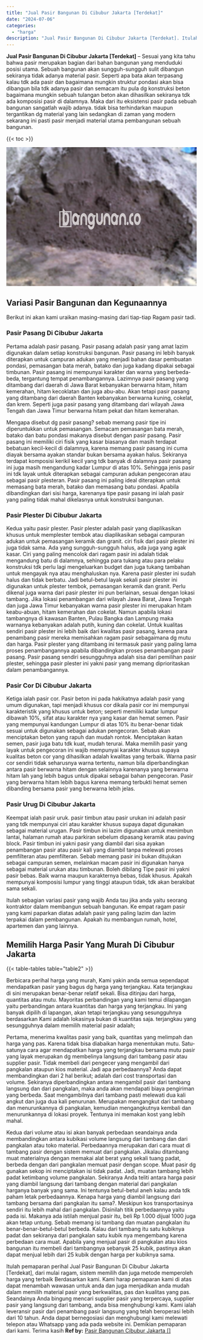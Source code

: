 ```yaml
---
title: "Jual Pasir Bangunan Di Cibubur Jakarta [Terdekat]"
date: "2024-07-06"
categories: 
  - "harga"
description: "Jual Pasir Bangunan Di Cibubur Jakarta [Terdekat]. Itulah pemaparan perihal Jual Pasir Bangunan Di Cibubur Jakarta [Terdekat], dari mulai ragam, sistem mem..."
---
```


**Jual Pasir Bangunan Di Cibubur Jakarta \[Terdekat\]** – Sesuai yang kita tahu bahwa pasir merupakan bagian dari bahan bangunan yang menduduki posisi utama. Sebuah bangunan akan sungguh-sungguh sulit dibangun sekiranya tidak adanya material pasir. Seperti apa bata akan terpasang kalau tdk ada pasir dan bagaimana mungkin struktur pondasi akan bisa dibangun bila tdk adanya pasir dan semacam itu pula dg konstruksi beton bagaimana mungkin sebuah tulangan beton akan dihasilkan sekiranya tdk ada komposisi pasir di dalamnya. Maka dari itu eksistensi pasir pada sebuah bangunan sangatlah wajib adanya. tidak bisa terhindarkan maupun tergantikan dg material yang lain sedangkan di zaman yang modern sekarang ini pasti pasir menjadi material utama pembangunan sebuah bangunan.

{{< toc >}}

![Jual Pasir Bangunan Di Cibubur Jakarta [Terdekat]](/images/jual-pasir-bangunan-69.png)

## Variasi Pasir Bangunan dan Kegunaannya

Berikut ini akan kami uraikan masing-masing dari tiap-tiap Ragam pasir tadi.

### Pasir Pasang Di Cibubur Jakarta

Pertama adalah pasir pasang. Pasir pasang adalah pasir yang amat lazim digunakan dalam setiap konstruksi bangunan. Pasir pasang ini lebih banyak diterapkan untuk campuran adukan yang menjadi bahan dasar pembuatan pondasi, pemasangan bata merah, batako dan juga kadang dipakai sebagai timbunan. Pasir pasang ini mempunyai karakter dan warna yang berbeda-beda, tergantung tempat penambangannya. Lazimnya pasir pasang yang ditambang dari daerah di Jawa Barat kebanyakan berwarna hitam, hitam kemerahan, hitam kecoklatan dan juga abu-abu. Akan tetapi pasir pasang yang ditambang dari daerah Banten kebanyakan berwarna kuning, cokelat, dan krem. Seperti juga pasir pasang yang ditambang dari wilayah Jawa Tengah dan Jawa Timur berwarna hitam pekat dan hitam kemerahan.

Mengapa disebut dg pasir pasang? sebab memang pasir tipe ini diperuntukkan untuk pemasangan. Semacam pemasangan bata merah, batako dan batu pondasi makanya disebut dengan pasir pasang. Pasir pasang ini memiliki ciri fisik yang kasar biasanya dan masih terdapat bebatuan kecil-kecil di dalamnya, karena memang pasir pasang ini cuma diayak bersama ayakan standar bukan bersama ayakan halus. Sekiranya terdapat komposisi kerikil kecil yang tdk banyak di dalamnya pasir pasang ini juga masih mengandung kadar Lumpur di atas 10%. Sehingga jenis pasir ini tdk layak untuk diterapkan sebagai campuran adukan pengecoran atau sebagai pasir plesteran. Pasir pasang ini paling ideal diterapkan untuk memasang bata merah, batako dan memasang batu pondasi. Apabila dibandingkan dari sisi harga, karenanya tipe pasir pasang ini ialah pasir yang paling tidak mahal dikelasnya untuk konstruksi bangunan.

### Pasir Plester Di Cibubur Jakarta

Kedua yaitu pasir plester. Pasir plester adalah pasir yang diaplikasikan khusus untuk memplester tembok atau diaplikasikan sebagai campuran adukan untuk pemasangan keramik dan granit. ciri fisik dari pasir plester ini juga tidak sama. Ada yang sungguh-sungguh halus, ada juga yang agak kasar. Ciri yang paling mencolok dari ragam pasir ini adalah tidak mengandung batu di dalamnya, sehingga para tukang atau para pelaku konstruksi tdk perlu lagi mengeluarkan budget dan juga tukang tambahan untuk mengayak nya atau menghaluskan nya. Karena pasir plester ini sudah halus dan tidak berbatu. Jadi betul-betul layak sekali pasir plester ini digunakan untuk plester tembok, pemasangan keramik dan granit. Perlu dikenal juga warna dari pasir plester ini pun berlainan, sesuai dengan lokasi tambang. Jika lokasi penambangan dari wilayah Jawa Barat, Jawa Tengah dan juga Jawa Timur kebanyakan warna pasir plester ini merupakan hitam keabu-abuan, hitam kemerahan dan cokelat. Namun apabila lokasi tambangnya di kawasan Banten, Pulau Bangka dan Lampung maka warnanya kebanyakan adalah putih, kuning dan cokelat. Untuk kualitas sendiri pasir plester ini lebih baik dari kwalitas pasir pasang, karena para penambang pasir mereka memisahkan ragam pasir sebagaimana dg mutu dan harga. Pasir plester yang ditambang ini termasuk pasir yang paling lama proses penambangannya apabila dibandingkan proses penambangan pasir pasang. Pasir pasang sendiri sesungguhnya adalah sisa dari pemilihan pasir plester, sehingga pasir plester ini yakni pasir yang memang diprioritaskan dalam penambangannya.

### Pasir Cor Di Cibubur Jakarta

Ketiga ialah pasir cor. Pasir beton ini pada hakikatnya adalah pasir yang umum digunakan, tapi menjadi khusus cor dikala pasir cor ini mempunyai karakteristik yang khusus untuk beton; seperti memiliki kadar lumpur dibawah 10%, sifat atau karakter nya yang kasar dan hemat semen. Pasir yang mempunyai kandungan Lumpur di atas 10% itu benar-benar tidak sesuai untuk digunakan sebagai adukan pengecoran. Sebab akan menciptakan beton yang rapuh dan mudah rontok. Menciptakan ikatan semen, pasir juga batu tdk kuat, mudah terurai. Maka memilih pasir yang layak untuk pengecoran ini wajib mempunyai karakter khusus supaya kualitas beton cor yang dihasilkan adalah kwalitas yang terbaik. Warna pasir cor sendiri tidak seharusnya warna tertentu, namun bila diperbandingkan antara pasir berwarna hitam dengan selainnya karenanya yang berwarna hitam lah yang lebih bagus untuk dipakai sebagai bahan pengecoran. Pasir yang berwarna hitam lebih bagus karena memang terbukti hemat semen dibanding bersama pasir yang berwarna lebih jelas.

### Pasir Urug Di Cibubur Jakarta

Keempat ialah pasir uruk. pasir timbun atau pasir urukan ini adalah pasir yang tdk mempunyai ciri atau karakter khusus supaya dapat digunakan sebagai material urugan. Pasir timbun ini lazim digunakan untuk menimbun lantai, halaman rumah atau parkiran sebelum dipasang keramik atau paving block. Pasir timbun ini yakni pasir yang diambil dari sisa ayakan penambangan pasir atau pasir kali yang diambil tanpa melewati proses pemfilteran atau pemfilteran. Sebab memang pasir ini bukan ditujukan sebagai campuran semen, melainkan macam pasir ini digunakan hanya sebagai material urukan atau timbunan. Boleh dibilang Tipe pasir ini yakni pasir bebas. Baik warna maupun karakternya bebas, tidak khusus. Apakah mempunyai komposisi lumpur yang tinggi ataupun tidak, tdk akan berakibat sama sekali.

Itulah sebagian variasi pasir yang wajib Anda tau jika anda yaitu seorang kontraktor dalam membangun sebuah bangunan. Ke empat ragam pasir yang kami paparkan diatas adalah pasir yang paling lazim dan lazim terpakai dalam pembangunan. Apakah itu membangun rumah, hotel, apartemen dan yang lainnya.

## Memilih Harga Pasir Yang Murah Di Cibubur Jakarta

{{< table-tables table="table2" >}}

Berbicara perihal harga yang murah, Kami yakin anda semua sependapat mendapatkan pasir yang bagus dg harga yang terjangkau. Kata terjangkau di sini merupakan benar-benar relatif sekali. Bisa ditinjau dari harga, quantitas atau mutu. Mayoritas perbandingan yang kami temui dilapangan yaitu perbandingan antara kuantitas dan harga yang terjangkau. Ini yang banyak dipilih di lapangan, akan tetapi terjangkau yang sesungguhnya berdasarkan Kami adalah lokasinya bukan di kuantitas saja. terjangkau yang sesungguhnya dalam memilih material pasir adalah;

Pertama, menerima kwalitas pasir yang baik, quantitas yang melimpah dan harga yang pas. Karena tidak bisa diabaikan harga menentukan mutu. Satu-satunya cara agar mendapatkan harga yang terjangkau bersama mutu pasir yang layak merupakan dg membelinya langsung dari tambang pasir atau supplier pasir. Tidak membeli dari pengecer yang mengambil dari pangkalan ataupun kios material. Jadi apa perbedaannya? Anda dapat membandingkan dari 2 hal berikut; adalah dari cost transportasi dan volume. Sekiranya diperbandingkan antara mengambil pasir dari tambang langsung dan dari pangkalan, maka anda akan mendapati biaya pengiriman yang berbeda. Saat mengambilnya dari tambang pasti melewati dua kali angkut dan juga dua kali penurunan. Merupakan mengangkut dari tambang dan menurunkannya di pangkalan, kemudian mengangkutnya kembali dan menurunkannya di lokasi proyek. Tentunya ini memakan kost yang lebih mahal.

Kedua dari volume atau isi akan banyak perbedaan seandainya anda membandingkan antara kubikasi volume langsung dari tambang dan dari pangkalan atau toko material. Perbedaannya merupakan dari cara muat di tambang pasir dengan sistem memuat dari pangkalan. Jikalau ditambang muat materialnya dengan memakai alat berat yang sekali tuang padat, berbeda dengan dari pangkalan memuat pasir dengan scope. Muat pasir dg gunakan sekop ini menciptakan isi tidak padat. Jadi, muatan tambang lebih padat ketimbang volume pangkalan. Sekiranya Anda teliti antara harga pasir yang diambil langsung dari tambang dengan material dari pangkalan harganya banyak yang sama. Ini tentunya betul-betul aneh kalau anda tdk paham letak perbedaannya. Kenapa harga yang diambil langsung dari tambang bersama dari pangkalan itu sama?. Meskipun kos transportasinya sendiri itu lebih mahal dari pangkalan. Disinilah titik perbedaannya yaitu pada isi. Makanya ada istilah menjual pasir itu, beli Rp 1.000 dijual 1000 juga akan tetap untung. Sebab memang isi tambang dan muatan pangkalan itu benar-benar-betul-betul berbeda. Kalau dari tambang itu satu kubiknya padat dan sekiranya dari pangkalan satu kubik nya mengembang karena perbedaan cara muat. Apabila yang menjual pasir di pangkalan atau kios bangunan itu membeli dari tambangnya sebanyak 25 kubik, pastinya akan dapat menjual lebih dari 25 kubik dengan harga per kubiknya sama.

Itulah pemaparan perihal Jual Pasir Bangunan Di Cibubur Jakarta \[Terdekat\], dari mulai ragam, sistem memilih dan juga metode memperoleh harga yang terbaik Berdasarkan kami. Kami harap pemaparan kami di atas dapat menambah wawasan untuk anda dan juga menjadikan anda mudah dalam memilih material pasir yang berkwalitas, pas dan kualitas yang pas. Seandainya Anda bingung mencari supplier pasir yang terpercaya, supplier pasir yang langsung dari tambang, anda bisa menghubungi kami. Kami ialah leveransir pasir dari penambang pasir langsung yang telah beroperasi lebih dari 10 tahun. Anda dapat bernegosiasi dan menghubungi kami melewati telepon atau Whatsapp yang ada pada website ini. Demikian pemaparan dari kami. Terima kasih
**Ref by:** [Pasir Bangunan Cibubur Jakarta []](https://id.wikipedia.org/wiki/Pasir)
